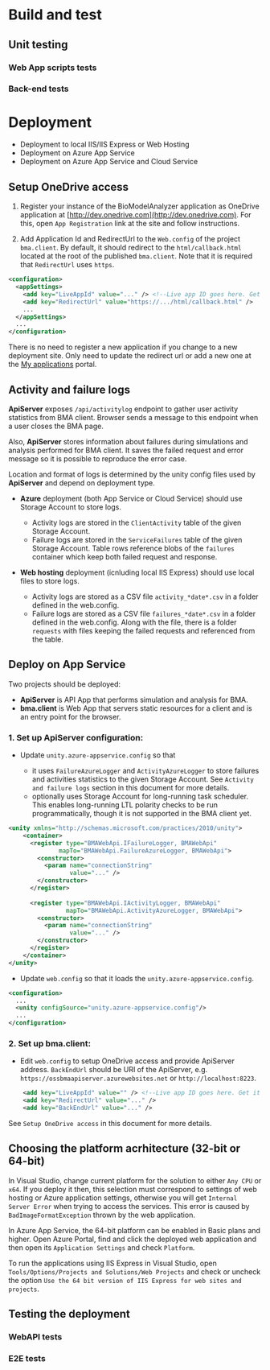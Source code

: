# Build and test

## Unit testing

### Web App scripts tests

### Back-end tests


# Deployment

- Deployment to local IIS/IIS Express or Web Hosting
- Deployment on Azure App Service
- Deployment on Azure App Service and Cloud Service

## Setup OneDrive access

1. Register your instance of the BioModelAnalyzer application as OneDrive application at [http://dev.onedrive.com](http://dev.onedrive.com). 
For this, open ``App Registration`` link at the site and follow instructions.

1. Add Application Id and RedirectUrl to the ``Web.config`` of the project ``bma.client``. By default, 
it should redirect to the ``html/callback.html`` located at the root of the published ``bma.client``. Note 
that it is required that `RedirectUrl` uses `https`.

```xml
<configuration>
  <appSettings>
    <add key="LiveAppId" value="..." /> <!--Live app ID goes here. Get it from the onedrive reg site-->
    <add key="RedirectUrl" value="https://.../html/callback.html" />
    ...
  </appSettings>
  ...
</configuration>
``` 

There is no need to register a new application if you change to a new deployment site. 
Only need to update the redirect url or add a new one at the 
[My applications](https://apps.dev.microsoft.com) portal.


## Activity and failure logs

**ApiServer** exposes `/api/activitylog` endpoint to gather user activity statistics from BMA client. Browser sends
a message to this endpoint when a user closes the BMA page.  

Also, **ApiServer** stores information about failures during simulations and analysis performed for BMA client.
It saves the failed request and error message so it is possible to reproduce the error case.

Location and format of logs is determined by the unity config files used by **ApiServer** and depend on
deployment type.

* **Azure** deployment (both App Service or Cloud Service) should use Storage Account to store logs.
   
   - Activity logs are stored in the `ClientActivity` table of the given Storage Account.
   - Failure logs are stored in the `ServiceFailures` table of the given Storage Account. 
   Table rows reference blobs of the `failures` container which keep both failed request and response.

* **Web hosting** deployment (icnluding local IIS Express) should use local files to store logs.

  - Activity logs are stored as a CSV file `activity_*date*.csv` in a folder defined in the web.config. 
  - Failure logs are stored as a CSV file `failures_*date*.csv` in a folder defined in the web.config. Along with the file, there is a folder
  `requests` with files keeping the failed requests and referenced from the table.

## Deploy on App Service

Two projects should be deployed:

- **ApiServer** is API App that performs simulation and analysis for BMA.
- **bma.client** is Web App that servers static resources for a client and is an entry point for the browser.

### 1. Set up **ApiServer** configuration:


  * Update `unity.azure-appservice.config` so that 

       - it uses `FailureAzureLogger` and `ActivityAzureLogger` to store failures and activities statistics to
       the given Storage Account. See `Activity and failure logs` section in this document for more details.
       - optionally uses Storage Account for long-running task scheduler. 
       This enables long-running LTL polarity checks to be run programmatically, 
       though it is not supported in the BMA client yet.

```xml
<unity xmlns="http://schemas.microsoft.com/practices/2010/unity">
    <container>
      <register type="BMAWebApi.IFailureLogger, BMAWebApi"
              mapTo="BMAWebApi.FailureAzureLogger, BMAWebApi">
        <constructor>
          <param name="connectionString"
                 value="..." />
        </constructor>
      </register>
      
      <register type="BMAWebApi.IActivityLogger, BMAWebApi"
                mapTo="BMAWebApi.ActivityAzureLogger, BMAWebApi">
        <constructor>
          <param name="connectionString"
                 value="..." />
        </constructor>
      </register>
    </container>
</unity>
```       

  * Update `web.config` so that it loads the `unity.azure-appservice.config`.

```xml
<configuration>
  ...
  <unity configSource="unity.azure-appservice.config"/>
  ...
</configuration>
```  
  
### 2. Set up **bma.client**:

  * Edit `web.config` to setup OneDrive access and provide ApiServer address. `BackEndUrl` should be URI
  of the ApiServer, e.g. `https://ossbmaapiserver.azurewebsites.net` or `http://localhost:8223`. 

```xml
    <add key="LiveAppId" value="" /> <!--Live app ID goes here. Get it from the onedrive reg site-->
    <add key="RedirectUrl" value="..." />
    <add key="BackEndUrl" value="..." />
```
See  `Setup OneDrive access` in this document for more details. 

## Choosing the platform acrhitecture (32-bit or 64-bit)
In Visual Studio, change current platform for the solution to either `Any CPU` or `x64`. 
If you deploy it then, this selection must correspond to settings of web hosting or Azure application settings,
otherwise you will get `Internal Server Error` when trying to access the services. This error is caused by
`BadImageFormatException` thrown by the web application.

In Azure App Service, the 64-bit platform can be enabled in Basic plans and higher. 
Open Azure Portal, find and click the deployed web application and then open its `Application Settings` and
check `Platform`.

To run the applications using IIS Express in Visual Studio, open `Tools/Options/Projects and Solutions/Web Projects` 
and check or uncheck the option `Use the 64 bit version of IIS Express for web sites and projects`.




## Testing the deployment

### WebAPI tests

### E2E tests
